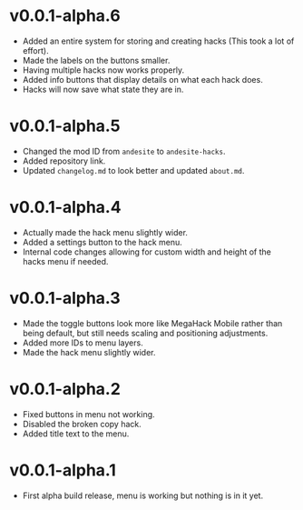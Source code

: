 # v0.0.1-alpha.6

- Added an entire system for storing and creating hacks (This took a lot of effort).
- Made the labels on the buttons smaller.
- Having multiple hacks now works properly.
- Added info buttons that display details on what each hack does.
- Hacks will now save what state they are in.

# v0.0.1-alpha.5

- Changed the mod ID from `andesite` to `andesite-hacks`.
- Added repository link.
- Updated `changelog.md` to look better and updated `about.md`.

# v0.0.1-alpha.4

- Actually made the hack menu slightly wider.
- Added a settings button to the hack menu.
- Internal code changes allowing for custom width and height of the hacks menu if needed.

# v0.0.1-alpha.3

- Made the toggle buttons look more like MegaHack Mobile rather than being default, but still needs scaling and positioning adjustments.
- Added more IDs to menu layers.
- Made the hack menu slightly wider.

# v0.0.1-alpha.2

- Fixed buttons in menu not working.
- Disabled the broken copy hack.
- Added title text to the menu.

# v0.0.1-alpha.1

- First alpha build release, menu is working but nothing is in it yet.